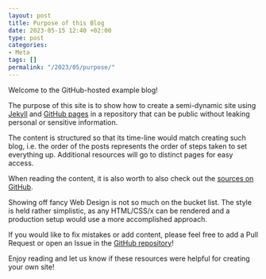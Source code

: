 ```yaml
---
layout: post
title: Purpose of this Blog
date: 2023-05-15 12:40 +02:00
type: post
categories:
- Meta
tags: []
permalink: "/2023/05/purpose/"
---
```


Welcome to the GitHub-hosted example blog!

The purpose of this site is to show how to create a semi-dynamic site using [Jekyll](https://jekyllrb.com/) and [GitHub pages](https://pages.github.com/) in a repository that can be public without leaking personal or sensitive information.

The content is structured so that its time-line would match creating such blog, i.e. the order of the posts represents the order of steps taken to set everything up. Additional resources will go to distinct pages for easy access.

When reading the content, it is also worth to also check out the [sources on GitHub](https://github.com/penguineer/gh-blog).

Showing off fancy Web Design is not so much on the bucket list. The style is held rather simplistic, as any HTML/CSS/x can be rendered and a production setup would use a more accomplished approach.

If you would like to fix mistakes or add content, please feel free to add a Pull Request or open an  Issue in the [GitHub repository](https://github.com/penguineer/gh-blog)!

Enjoy reading and let us know if these resources were helpful for creating your own site!
